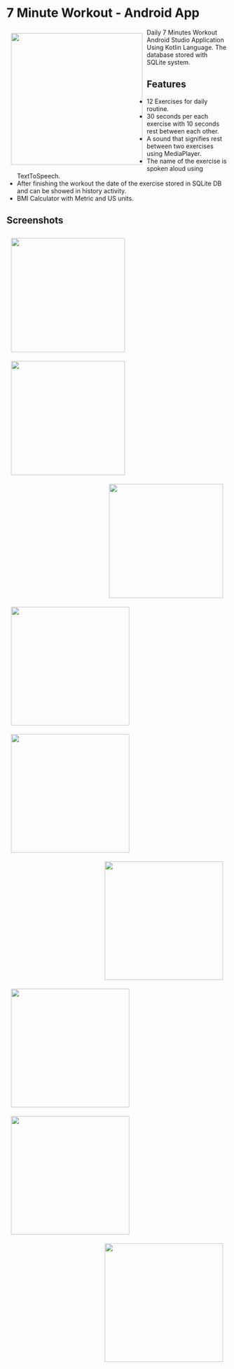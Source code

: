 # 7 Minute Workout - Android App
<img src="https://user-images.githubusercontent.com/51478377/83949025-1d300300-a82a-11ea-9457-a665083a27a6.png" align="left" width="300" hspace="10" vspace="10">

Daily 7 Minutes Workout Android Studio Application Using Kotlin Language. 
The database stored with SQLite system.

## Features
* 12 Exercises for daily routine.
* 30 seconds per each exercise with 10 seconds rest between each other.
* A sound that signifies rest between two exercises using MediaPlayer.
* The name of the exercise is spoken aloud using TextToSpeech.
* After finishing the workout the date of the exercise stored in SQLite DB and can be showed in history activity.
* BMI Calculator with Metric and US units.

## Screenshots

[<img src="https://user-images.githubusercontent.com/51478377/83945883-3333c880-a816-11ea-8e22-a86fd55e66e6.jpeg" align="left"
width="260" hspace="10" vspace="10">](https://user-images.githubusercontent.com/51478377/83945883-3333c880-a816-11ea-8e22-a86fd55e66e6.jpeg)
[<img src="https://user-images.githubusercontent.com/51478377/83945889-39c24000-a816-11ea-94f2-57729aafa887.jpeg" align="center"
width="260" hspace="10" vspace="10">](https://user-images.githubusercontent.com/51478377/83945889-39c24000-a816-11ea-94f2-57729aafa887.jpeg)
[<img src="https://user-images.githubusercontent.com/51478377/83945896-43e43e80-a816-11ea-8de8-35ecfbcdab89.jpeg" align="right"
width="260" hspace="10" vspace="10">](https://user-images.githubusercontent.com/51478377/83945896-43e43e80-a816-11ea-8de8-35ecfbcdab89.jpeg)
    
[<img src="https://user-images.githubusercontent.com/51478377/83945899-48105c00-a816-11ea-80aa-3cb305e0a5a5.jpeg" align="left"
width="270" hspace="10" vspace="10">](https://user-images.githubusercontent.com/51478377/83945899-48105c00-a816-11ea-80aa-3cb305e0a5a5.jpeg)
[<img src="https://user-images.githubusercontent.com/51478377/83945908-53638780-a816-11ea-9c43-d008cf81ac8b.jpeg" align="center"
width="270" hspace="10" vspace="10">](https://user-images.githubusercontent.com/51478377/83945908-53638780-a816-11ea-9c43-d008cf81ac8b.jpeg)
[<img src="https://user-images.githubusercontent.com/51478377/83945925-6fffbf80-a816-11ea-8a62-0487a8bdc58c.jpeg" align="right"
width="270" hspace="10" vspace="10">](https://user-images.githubusercontent.com/51478377/83945925-6fffbf80-a816-11ea-8a62-0487a8bdc58c.jpeg)
    
[<img src="https://user-images.githubusercontent.com/51478377/83945978-c2d97700-a816-11ea-9dba-3ba311b8e17d.jpeg" align="left"
width="270" hspace="10" vspace="10">](https://user-images.githubusercontent.com/51478377/83945978-c2d97700-a816-11ea-9dba-3ba311b8e17d.jpeg)
[<img src="https://user-images.githubusercontent.com/51478377/83945988-d1c02980-a816-11ea-8af6-bc88c82b22e1.jpeg" align="center"
width="270" hspace="10" vspace="10">](https://user-images.githubusercontent.com/51478377/83945988-d1c02980-a816-11ea-8af6-bc88c82b22e1.jpeg)
[<img src="https://user-images.githubusercontent.com/51478377/83945998-dc7abe80-a816-11ea-9d64-ee70a0843ddd.jpeg" align="right"
width="270" hspace="10" vspace="10">](https://user-images.githubusercontent.com/51478377/83945998-dc7abe80-a816-11ea-9d64-ee70a0843ddd.jpeg)

